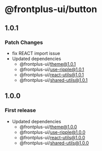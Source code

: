 # @frontplus-ui/button

## 1.0.1

### Patch Changes

- fix REACT import issue
- Updated dependencies
  - @frontplus-ui/theme@1.0.1
  - @frontplus-ui/use-ripple@1.0.1
  - @frontplus-ui/react-utils@1.0.1
  - @frontplus-ui/shared-utils@1.0.1

## 1.0.0

### First release

- Updated dependencies
  - @frontplus-ui/theme@1.0.0
  - @frontplus-ui/use-ripple@1.0.0
  - @frontplus-ui/react-utils@1.0.0
  - @frontplus-ui/shared-utils@1.0.0
